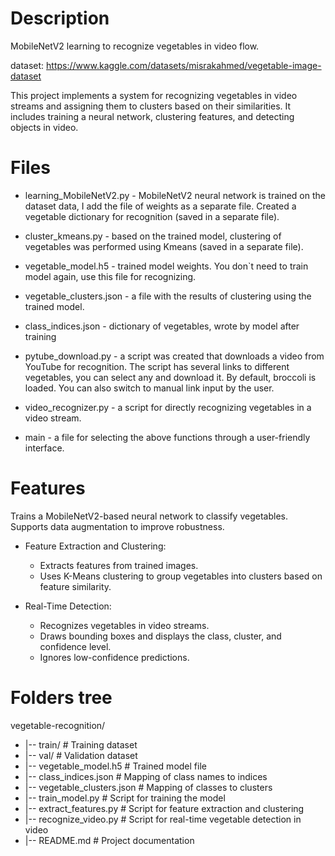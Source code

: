 # Description

MobileNetV2 learning to recognize vegetables in video flow.

dataset: https://www.kaggle.com/datasets/misrakahmed/vegetable-image-dataset 

This project implements a system for recognizing vegetables in video streams and assigning them to clusters based on their similarities. It includes training a neural network, clustering features, and detecting objects in video.

# Files

- learning_MobileNetV2.py - MobileNetV2 neural network is trained on the dataset data, I add the file of weights as a separate file.
Created a vegetable dictionary for recognition (saved in a separate file).

- cluster_kmeans.py - based on the trained model, clustering of vegetables was performed using Kmeans (saved in a separate file).
  
- vegetable_model.h5 - trained model weights. You don`t need to train model again, use this file for recognizing.

- vegetable_clusters.json - a file with the results of clustering using the trained model.

- class_indices.json - dictionary of vegetables, wrote by model after training

- pytube_download.py - a script was created that downloads a video from YouTube for recognition. The script has several links to different vegetables, you can select any and download it. By default, broccoli is loaded. You can also switch to manual link input by the user.

- video_recognizer.py - a script for directly recognizing vegetables in a video stream.

- main - a file for selecting the above functions through a user-friendly interface.

# Features

Trains a MobileNetV2-based neural network to classify vegetables.
Supports data augmentation to improve robustness.

- Feature Extraction and Clustering:
  - Extracts features from trained images.
  - Uses K-Means clustering to group vegetables into clusters based on feature similarity.

- Real-Time Detection:
  - Recognizes vegetables in video streams.
  - Draws bounding boxes and displays the class, cluster, and confidence level.
  - Ignores low-confidence predictions.

# Folders tree
vegetable-recognition/
- |-- train/                 # Training dataset
- |-- val/                   # Validation dataset
- |-- vegetable_model.h5     # Trained model file
- |-- class_indices.json     # Mapping of class names to indices
- |-- vegetable_clusters.json # Mapping of classes to clusters
- |-- train_model.py         # Script for training the model
- |-- extract_features.py    # Script for feature extraction and clustering
- |-- recognize_video.py     # Script for real-time vegetable detection in video
- |-- README.md              # Project documentation
